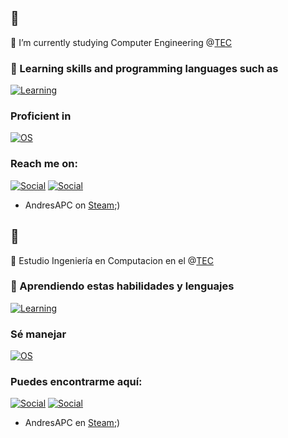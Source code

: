 ## 👋
🔭 I’m currently studying Computer Engineering @[TEC](https://www.tec.ac.cr/)
### 🌱 Learning skills and programming languages such as
[![Learning](https://skillicons.dev/icons?i=github,git,py,pycharm,latex,figma)](https://skillicons.dev)
### Proficient in
[![OS](https://skillicons.dev/icons?i=apple,windows,linux)](https://skillicons.dev)
### Reach me on:
[![Social](https://skillicons.dev/icons?i=instagram)](https://www.instagram.com/andres_ap01/) [![Social](https://skillicons.dev/icons?i=discord)](discordapp.com/users/1102799828884398110)
- AndresAPC on [Steam](https://steamcommunity.com/profiles/76561198332762372);)

## 👋
🔭 Estudio Ingeniería en Computacion en el @[TEC](https://www.tec.ac.cr/)
### 🌱 Aprendiendo estas habilidades y lenguajes
[![Learning](https://skillicons.dev/icons?i=github,git,py,pycharm,latex,figma)](https://skillicons.dev)
### Sé manejar
[![OS](https://skillicons.dev/icons?i=apple,windows,linux)](https://skillicons.dev)
### Puedes encontrarme aquí:
[![Social](https://skillicons.dev/icons?i=instagram)](https://www.instagram.com/andres_ap01/) [![Social](https://skillicons.dev/icons?i=discord)](discordapp.com/users/1102799828884398110)
- AndresAPC en [Steam](https://steamcommunity.com/profiles/76561198332762372);)
